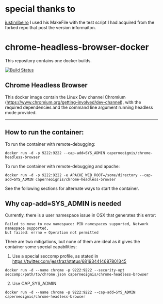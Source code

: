 # special thanks to
[justinribeiro](https://github.com/justinribeiro/dockerfiles/tree/master/chrome-headless) I used his MakeFile with the  test script I had acquired from the forked repo that post the version informaiton. 

# chrome-headless-browser-docker

This repository contains one docker builds.

[![Build Status](https://travis-ci.org/caperneoignis/chrome-headless-browser-docker.svg?branch=apache)](https://travis-ci.org/caperneoignis/chrome-headless-browser-docker)


## Chrome Headless Browser

This docker image contain the Linux Dev channel Chromium (https://www.chromium.org/getting-involved/dev-channel), with the required dependencies and the command line argument running headless mode provided.

---

## How to run the container:

To run the container with remote-debugging:
```
docker run -d -p 9222:9222 --cap-add=SYS_ADMIN caperneoignis/chrome-headless-browser
```
To run the container with remote-debugging and apache:
```
docker run -d -p 9222:9222 -e APACHE_WEB_ROOT=/some/directory --cap-add=SYS_ADMIN caperneoignis/chrome-headless-browser
```
See the following sections for alternate ways to start the container.

## Why cap-add=SYS_ADMIN is needed

Currently, there is a user namespace issue in OSX that generates this error:
```
Failed to move to new namespace: PID namespaces supported, Network namespace supported,
but failed: errno = Operation not permitted
```

There are two mitigations, but none of them are ideal as it gives the container some special capabilities:

1. Use a special seccomp profile, as stated in https://twitter.com/jessfraz/status/681934414687801345
```
docker run -d --name chrome -p 9222:9222 --security-opt seccomp:/path/to/chrome.json caperneoignis/chrome-headless-browser
```

2. Use CAP_SYS_ADMIN
```
docker run -d --name chrome -p 9222:9222 --cap-add=SYS_ADMIN caperneoignis/chrome-headless-browser
```

